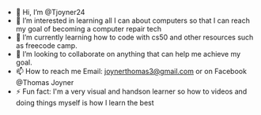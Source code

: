 - 👋 Hi, I’m @Tjoyner24
- 👀 I’m interested in learning all I can about computers so that I can reach my goal of becoming a computer repair tech
- 🌱 I’m currently learning how to code with cs50 and other resources such as freecode camp.
- 💞️ I’m looking to collaborate on anything that can help me achieve my goal.
- 📫 How to reach me Email: joynerthomas3@gmail.com or on Facebook @Thomas Joyner
- ⚡ Fun fact: I'm a very visual and handson learner so how to videos and doing things myself is how I learn the best

<!---
Tjoyner24/Tjoyner24 is a ✨ special ✨ repository because its `README.md` (this file) appears on your GitHub profile.
You can click the Preview link to take a look at your changes.
--->
